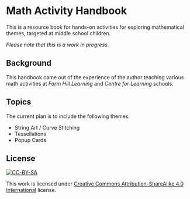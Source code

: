 # Math Activity Handbook

This is a resource book for hands-on activities for exploring mathematical themes, targeted at middle school children.

_Please note that this is a work in progress._

## Background

This handbook came out of the experience of the author teaching various math activities at _Farm Hill Learning_ and _Centre for Learning_ schools.

## Topics

The current plan is to include the following themes.

* String Art / Curve Stitching
* Tessellations
* Popup Cards

## License

[![CC-BY-SA](https://licensebuttons.net/l/by-sa/4.0/88x31.png)][1]


This work is licensed under [Creative Commons Attribution-ShareAlike 4.0 International][1] license.

[1]: https://creativecommons.org/licenses/by-sa/4.0/

